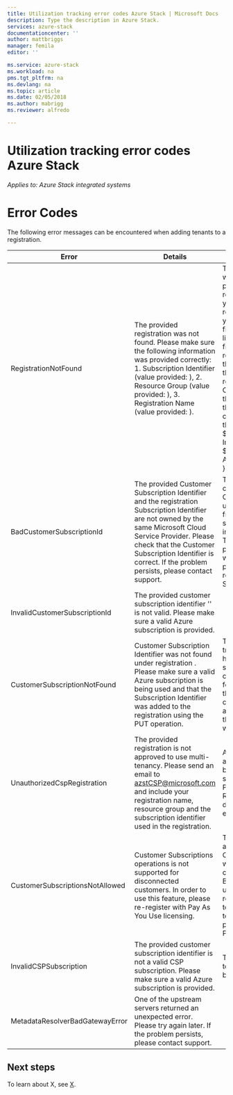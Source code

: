 ```yaml
---
title: Utilization tracking error codes Azure Stack | Microsoft Docs
description: Type the description in Azure Stack.
services: azure-stack
documentationcenter: ''
author: mattbriggs
manager: femila
editor: ''

ms.service: azure-stack
ms.workload: na
pms.tgt_pltfrm: na
ms.devlang: na
ms.topic: article
ms.date: 02/05/2018
ms.author: mabrigg
ms.reviewer: alfredo

---
```


# Utilization tracking error codes Azure Stack

*Applies to: Azure Stack integrated systems*

# Error Codes

The following error messages can be encountered when adding tenants to a registration.

| Error                           | Details                                                                                                                                                                                                                                                                                                                           | Comments                                                                                                                                                                                                                                                                                                                                                                                                                                                                                                                                                                                                            |
|---------------------------------|-----------------------------------------------------------------------------------------------------------------------------------------------------------------------------------------------------------------------------------------------------------------------------------------------------------------------------------|---------------------------------------------------------------------------------------------------------------------------------------------------------------------------------------------------------------------------------------------------------------------------------------------------------------------------------------------------------------------------------------------------------------------------------------------------------------------------------------------------------------------------------------------------------------------------------------------------------------------|
| RegistrationNotFound            | The provided registration was not found. Please make sure the following information was provided correctly: 1. Subscription Identifier (value provided: <subscription identifier>), 2. Resource Group (value provided: <resource group>), 3. Registration Name (value provided: <registration name>).                             | This error usually occurs when the information pointing to the initial registration is not correct. If you need to verify the resource group and name of your registration, you can find it in the Azure portal, by listing all resources. If you find more than one registration resource, look at the CloudDeploymentID in the properties, and select the registration whose CloudDeploymentID matches that of your cloud. To find the CloudDeploymentID, you can use this PowerShell on the Azure Stack: $azureStackStampInfo = Invoke-Command -Session $session -ScriptBlock { Get-AzureStackStampInformation } |
| BadCustomerSubscriptionId       | The provided Customer Subscription Identifier <customer subscription identifier> and the registration <registration name> Subscription Identifier are not owned by the same Microsoft Cloud Service Provider. Please check that the Customer Subscription Identifier is correct. If the problem persists, please contact support. | This error occurs when the customer subscription is a CSP subscription, but it rolls up to a CSP partner different from the one to which the subscription used in the initial registration rolls up. This check is made to prevent a situation that would result in billing a CSP partner who is not responsible for the Azure Stack used.                                                                                                                                                                                                                                                                          |
| InvalidCustomerSubscriptionId   | The provided customer subscription identifier '<customer subscription identifier>' is not valid. Please make sure a valid Azure subscription is provided.                                                                                                                                                                         |                                                                                                                                                                                                                                                                                                                                                                                                                                                                                                                                                                                                                     |
| CustomerSubscriptionNotFound    | Customer Subscription Identifier <customer subscription identifier> was not found under registration <registration name>. Please make sure a valid Azure subscription is being used and that the Subscription Identifier was added to the registration using the PUT operation.                                                   | This error occurs when trying to verity that a tenant has been added to a subscription, and the customer subscription is not found to be associated with the registration. The customer has not been added to the registration, or the subscription ID has been written incorrectly.                                                                                                                                                                                                                                                                                                                                |
| UnauthorizedCspRegistration     | The provided registration <registration name> is not approved to use multi-tenancy. Please send an email to azstCSP@microsoft.com and include your registration name, resource group and the subscription identifier used in the registration.                                                                                    | A registration needs to be approved for multi-tenancy by Microsoft before you can start adding tenants to it. Please refer to the section Registering Tenants in this document for further explanation.                                                                                                                                                                                                                                                                                                                                                                                                             |
| CustomerSubscriptionsNotAllowed | Customer Subscriptions operations is not supported for disconnected customers. In order to use this feature, please re-register with Pay As You Use licensing.                                                                                                                                                                    | The registration to which you are trying to add tenants is a Capacity registration, that is, when the registration was created, the parameter BillingModel Capacity was used. Only Pay as you use registrations are allowed for to add tenants. You will need to re-register using the parameter BillingModel PayAsYouUse.                                                                                                                                                                                                                                                                                          |
| InvalidCSPSubscription          | The provided customer subscription identifier <customer subscription identifier> is not a valid CSP subscription. Please make sure a valid Azure subscription is provided.                                                                                                                                                        | This is mostly likely to be due to the customer subscription being mistyped.                                                                                                                                                                                                                                                                                                                                                                                                                                                                                                                                        |
| MetadataResolverBadGatewayError | One of the upstream servers returned an unexpected error. Please try again later. If the problem persists, please contact support.                                                                                                                                                                                                |                                                                                                                                                                                                                                                                                                                                                                                                                                                                                                                                                                                                                     |


## Next steps

To learn about X, see [X]().
